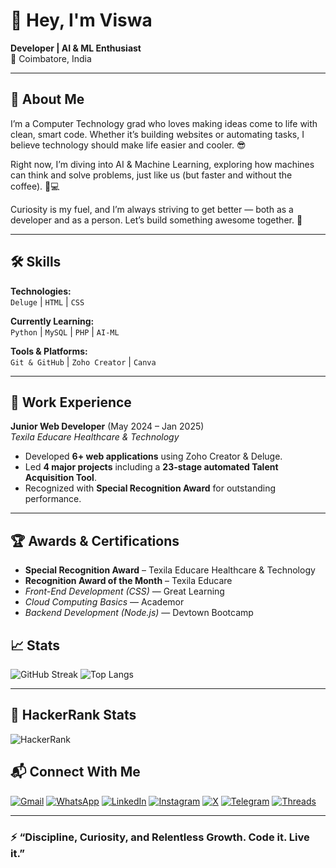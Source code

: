 # 👋 Hey, I'm Viswa

**Developer | AI & ML Enthusiast**  
📍 Coimbatore, India  

---

## 🚀 About Me  

I’m a Computer Technology grad who loves making ideas come to life with clean, smart code. Whether it’s building websites or automating tasks, I believe technology should make life easier and cooler. 😎

Right now, I’m diving into AI & Machine Learning, exploring how machines can think and solve problems, just like us (but faster and without the coffee). 🤖💻

Curiosity is my fuel, and I’m always striving to get better — both as a developer and as a person. Let’s build something awesome together. 🚀

---

## 🛠️ Skills  

**Technologies:**  
`Deluge` | `HTML` | `CSS`  

**Currently Learning:**  
`Python` | `MySQL` | `PHP` | `AI-ML`  

**Tools & Platforms:**  
`Git & GitHub` | `Zoho Creator` | `Canva`

---

## 💼 Work Experience  

**Junior Web Developer** (May 2024 – Jan 2025)  
*Texila Educare Healthcare & Technology*

- Developed **6+ web applications** using Zoho Creator & Deluge.
- Led **4 major projects** including a **23-stage automated Talent Acquisition Tool**.
- Recognized with **Special Recognition Award** for outstanding performance.

---

## 🏆 Awards & Certifications  

- **Special Recognition Award** – Texila Educare Healthcare & Technology  
- **Recognition Award of the Month** – Texila Educare  
- *Front-End Development (CSS)* — Great Learning  
- *Cloud Computing Basics* — Academor  
- *Backend Development (Node.js)* — Devtown Bootcamp

## 📈 Stats  

![GitHub Streak](https://github-readme-streak-stats.herokuapp.com/?user=yourusername&theme=dark)
![Top Langs](https://github-readme-stats.vercel.app/api/top-langs/?username=yourusername&layout=compact&theme=dark)

---

## 🎯 HackerRank Stats  

![HackerRank](https://www.hackerrank.com/Viswas%20Vinayakumar/badges?theme=dark)



## 📬 Connect With Me  

[![Gmail](https://img.shields.io/badge/-Email-red?style=for-the-badge&logo=gmail&logoColor=white)](mailto:ViswasVinayakumar@gmail.com)
[![WhatsApp](https://img.shields.io/badge/-WhatsApp-25D366?style=for-the-badge&logo=whatsapp&logoColor=white)](https://wa.me/+919344210925)
[![LinkedIn](https://img.shields.io/badge/-LinkedIn-0A66C2?style=for-the-badge&logo=linkedin&logoColor=white)](https://linkedin.com/in/ViswasVinayakumar)
[![Instagram](https://img.shields.io/badge/-Instagram-E4405F?style=for-the-badge&logo=instagram&logoColor=white)](https://www.instagram.com/viswasvinayakumar/)
[![X](https://img.shields.io/badge/-Twitter-1DA1F2?style=for-the-badge&logo=twitter&logoColor=white)](https://x.com/Vichu_learns)
[![Telegram](https://img.shields.io/badge/-Telegram-26A5E4?style=for-the-badge&logo=telegram&logoColor=white)](https://t.me/Viswas_Vinayakumar)
[![Threads](https://img.shields.io/badge/-Threads-000000?style=for-the-badge&logo=threads&logoColor=white)](https://www.threads.com/@viswasvinayakumar)

---

### ⚡ “Discipline, Curiosity, and Relentless Growth. Code it. Live it.”

